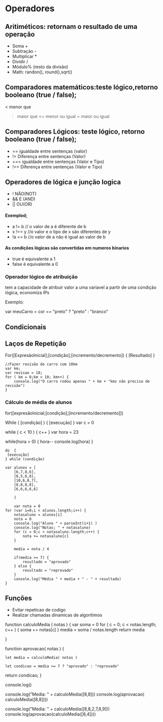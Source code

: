 # Operadores

## Aritiméticos: retornam o resultado de uma operação

- Soma +
- Subtração -
- Multiplicar \*
- Dividir /
- Módulo% (resto da divisão)
- Math: randon(), round(),sqrt()

## Comparadores matemáticos:teste lógico,retorno booleano (true / false);

< menor que

> maior que
> <= menor ou igual
> = maior ou igual

## Comparadores Lógicos: teste lógico, retorno booleano (true / false);

- == igualdade entre sentenças (valor)
- != Diferença entre sentenças (Valor)
- === igualdade entre sentenças (Valor e Tipo)
- !== Diferença entre sentenças (Valor e Tipo)

## Operadores de lógica e junção logica

- ! NÃO(NOT)
- && E (AND)
- || OU(OR)

#### Exemplod;

- a != b // o valor de a é diferente de b
- x !== y //o valor e o tipo de x são diferentes de y
- !a == b //o valor de a não é igual ao valor de b

#### As condições lógicas são convertidas em numeros binarios

- true é equivalente a 1
- false é equivalente a 0

### Operador lógico de atribuição

tem a capacidade de atribuir valor a uma variavel a partir de uma condição lógica, economiza IPs

Exemplo:

var meuCarro = cor == "preto" ? "preto" : "branco"

## Condicionais

## Laços de Repetição

For([ExpresãoInicial];[condição];[incremento/decremento]) {
[Resultado]
}

```
//Fazer revisão de carro com 10km
var km;
var revisao = 10;
for ( km = 0;km < 10; km++) {
    console.log("O carro rodou apenas " + km + "kms não precisa de revisão")
}
```

### Cálculo de média de alunos

for([expresãoInicial;[condição];[incremento/decremento]])

While ( [condição] ) {
[execução]
}
var c = 0

while ( c < 10 ) {
c++
}
var hora = 23

while(hora > 0) {
hora--
console.log(hora)
}

```
do  {
 [execução]
} while (condição)
```

```
var alunos = [
    [6,7,8,6],
    [8,5,6,8],
    [10,6,8,7],
    [8,8,8,8],
    [6,6,6,6,6]

    ]

    var nota = 0
for (var i=0;i < alunos.length;i++) {
    notasaluno = alunos[i]
    nota = 0
    console.log("Aluno " + parseInt(i+1) )
    console.log("Notas; " + notasaluno)
    for (c = 0;c < notasaluno.length;c++) {
        nota += notasaluno[c]
    }

    media = nota / 4

    if(media >= 7) {
        resultado = "aprovado"
    } else {
        resultado = "reprovado"
    }
    console.log("Média " + media + " - " + resultado)
}

```

## Funções

- Evitar repeticao de codigo
- Realizar chamadas dinamicas de algoritimos

function calculoMedia ( notas ) {
var soma = 0
for ( c = 0; c < notas.length; c++ ) {
soma += notas[c]
}
media = soma / notas.length
return media

}

function aprovacao( notas ) {

    let media = calculoMedia( notas )

    let condicao = media >= 7 ? "aprovado" : "reprovado"

return condicao;
}

console.log()

console.log("Media: " + calculoMedia([8,8]))
console.log(aprovacao( calculoMedia([8,8])))

console.log("Media: " + calculoMedia([8,8,2,7,8,9]))
console.log(aprovacao(calculoMedia([8,4])))




